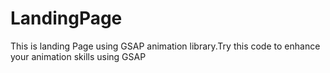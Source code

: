 # LandingPage
This is landing Page using GSAP animation library.Try this code to enhance your animation skills using GSAP
